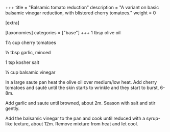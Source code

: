 +++
title = "Balsamic tomato reduction"
description = "A variant on basic balsamic vinegar reduction, with blistered cherry tomatoes."
weight = 0

[extra]

[taxonomies]
categories = ["base"]
+++
1 tbsp olive oil

1½ cup cherry tomatoes

½ tbsp garlic, minced

1 tsp kosher salt

½ cup balsamic vinegar
<!-- sep -->
In a large saute pan heat the olive oil over medium/low heat.
Add cherry tomatoes and sauté until the skin starts to wrinkle and they start to burst, 6-8m.

Add garlic and saute until browned, about 2m.
Season with salt and stir gently.

Add the balsamic vinegar to the pan and cook until reduced with a syrup-like texture, about 12m.
Remove mixture from heat and let cool.
